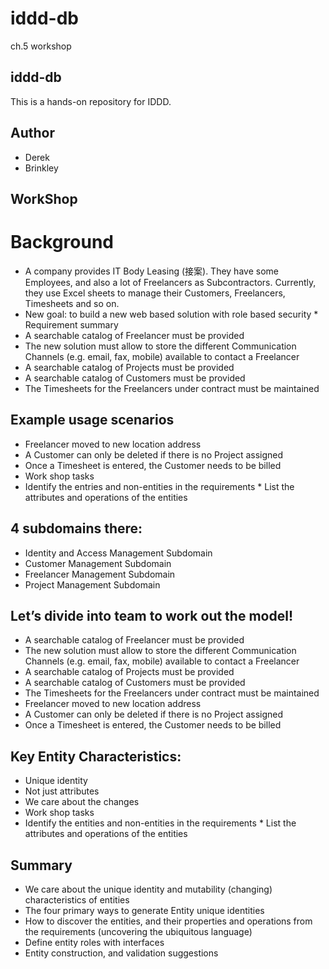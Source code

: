 # iddd-db
ch.5 workshop

## iddd-db
This is a hands-on repository for IDDD.

## Author
* Derek
* Brinkley

## WorkShop

# Background
* A company provides IT Body Leasing (接案). They have some Employees, and also a lot of Freelancers as Subcontractors. Currently, they use Excel sheets to manage their Customers, Freelancers, Timesheets and so on.
* New goal: to build a new web based solution with role based security * Requirement summary
* A searchable catalog of Freelancer must be provided
* The new solution must allow to store the different Communication Channels (e.g. email, fax, mobile) available to contact a Freelancer
* A searchable catalog of Projects must be provided
* A searchable catalog of Customers must be provided
* The Timesheets for the Freelancers under contract must be maintained

## Example usage scenarios
* Freelancer moved to new location address
* A Customer can only be deleted if there is no Project assigned
* Once a Timesheet is entered, the Customer needs to be billed
* Work shop tasks
* Identify the entries and non-entities in the requirements * List the attributes and operations of the entities

## 4 subdomains there: 
* Identity and Access Management Subdomain
* Customer Management Subdomain
* Freelancer Management Subdomain
* Project Management Subdomain

## Let’s divide into team to work out the model!

* A searchable catalog of Freelancer must be provided
* The new solution must allow to store the different Communication Channels (e.g. email, fax, mobile) available to contact a Freelancer
* A searchable catalog of Projects must be provided
* A searchable catalog of Customers must be provided
* The Timesheets for the Freelancers under contract must be maintained
* Freelancer moved to new location address
* A Customer can only be deleted if there is no Project assigned
* Once a Timesheet is entered, the Customer needs to be billed

## Key Entity Characteristics:
* Unique identity
* Not just attributes
* We care about the changes
* Work shop tasks
* Identify the entities and non-entities in the requirements * List the attributes and operations of the entities


## Summary
* We care about the unique identity and mutability (changing) characteristics of entities
* The four primary ways to generate Entity unique identities
* How to discover the entities, and their properties and operations from the requirements (uncovering the ubiquitous language)
* Define entity roles with interfaces
* Entity construction, and validation suggestions
